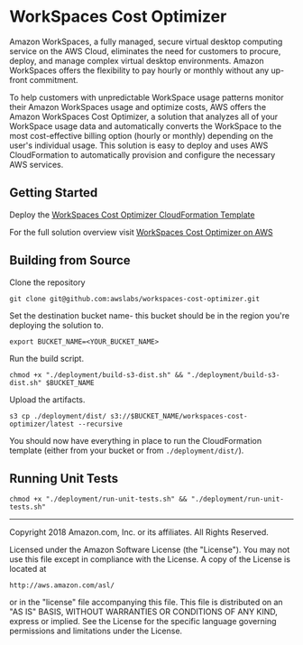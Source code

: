 # WorkSpaces Cost Optimizer
Amazon WorkSpaces, a fully managed, secure virtual desktop computing service on the AWS Cloud, eliminates the need for customers to procure, deploy, and manage complex virtual desktop environments. Amazon WorkSpaces offers the flexibility to pay hourly or monthly without any up-front commitment.

To help customers with unpredictable WorkSpace usage patterns monitor their Amazon WorkSpaces usage and optimize costs, AWS offers the Amazon WorkSpaces Cost Optimizer, a solution that analyzes all of your WorkSpace usage data and automatically converts the WorkSpace to the most cost-effective billing option (hourly or monthly) depending on the user's individual usage. This solution is easy to deploy and uses AWS CloudFormation to automatically provision and configure the necessary AWS services.

## Getting Started
Deploy the [WorkSpaces Cost Optimizer CloudFormation Template](https://s3.amazonaws.com/solutions-reference/workspaces-cost-optimizer/latest/workspaces-cost-optimizer.template)

For the full solution overview visit [WorkSpaces Cost Optimizer on AWS](https://aws.amazon.com/answers/account-management/workspaces-cost-optimizer)

## Building from Source
Clone the repository

```
git clone git@github.com:awslabs/workspaces-cost-optimizer.git
```

Set the destination bucket name- this bucket should be in the region you're deploying the solution to.

```
export BUCKET_NAME=<YOUR_BUCKET_NAME>
```

Run the build script.

```
chmod +x "./deployment/build-s3-dist.sh" && "./deployment/build-s3-dist.sh" $BUCKET_NAME
```

Upload the artifacts.

```
s3 cp ./deployment/dist/ s3://$BUCKET_NAME/workspaces-cost-optimizer/latest --recursive
```

You should now have everything in place to run the CloudFormation template (either from your bucket or from `./deployment/dist/`).

## Running Unit Tests
```
chmod +x "./deployment/run-unit-tests.sh" && "./deployment/run-unit-tests.sh"
```

***

Copyright 2018 Amazon.com, Inc. or its affiliates. All Rights Reserved.

Licensed under the Amazon Software License (the "License"). You may not use this file except in compliance with the License. A copy of the License is located at

    http://aws.amazon.com/asl/

or in the "license" file accompanying this file. This file is distributed on an "AS IS" BASIS, WITHOUT WARRANTIES OR CONDITIONS OF ANY KIND, express or implied. See the License for the specific language governing permissions and limitations under the License.